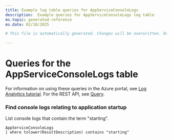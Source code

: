 ```yaml
---
title: Example log table queries for AppServiceConsoleLogs
description:  Example queries for AppServiceConsoleLogs log table
ms.topic: generated-reference
ms.date: 02/18/2025

# This file is automatically generated. Changes will be overwritten. Do not change this file directly. 

---
```


# Queries for the AppServiceConsoleLogs table

For information on using these queries in the Azure portal, see [Log Analytics tutorial](/azure/azure-monitor/logs/log-analytics-tutorial). For the REST API, see [Query](/rest/api/loganalytics/query).


### Find console logs relating to application startup  


List console logs that contain the term "starting".  

```query
AppServiceConsoleLogs 
| where tolower(ResultDescription) contains "starting"
```

